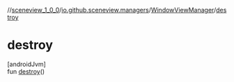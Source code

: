 //[sceneview_1_0_0](../../../index.md)/[io.github.sceneview.managers](../index.md)/[WindowViewManager](index.md)/[destroy](destroy.md)

# destroy

[androidJvm]\
fun [destroy](destroy.md)()
